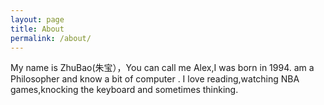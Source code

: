 ```yaml
---
layout: page
title: About
permalink: /about/
---
```


 My name is ZhuBao(朱宝），You can call me Alex,I was born in 1994.
 am a Philosopher and know a bit of computer .
 I love reading,watching NBA games,knocking the keyboard and sometimes thinking.                                                                 
                                                                                                   
